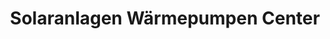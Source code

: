 ---
title: "Solaranlagen Wärmepumpen Center"
url: /cottbus/solaranlagen-waermepumpen-center/
shop: Kamine & Öfen
---